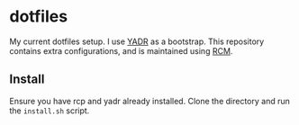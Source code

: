 # dotfiles

My current dotfiles setup.  I use [YADR](https://github.com/skwp/dotfiles) as a bootstrap.  This repository contains extra 
configurations, and is maintained using [RCM](https://github.com/thoughtbot/rcm).

## Install

Ensure you have rcp and yadr already installed.
Clone the directory and run the `install.sh` script.

